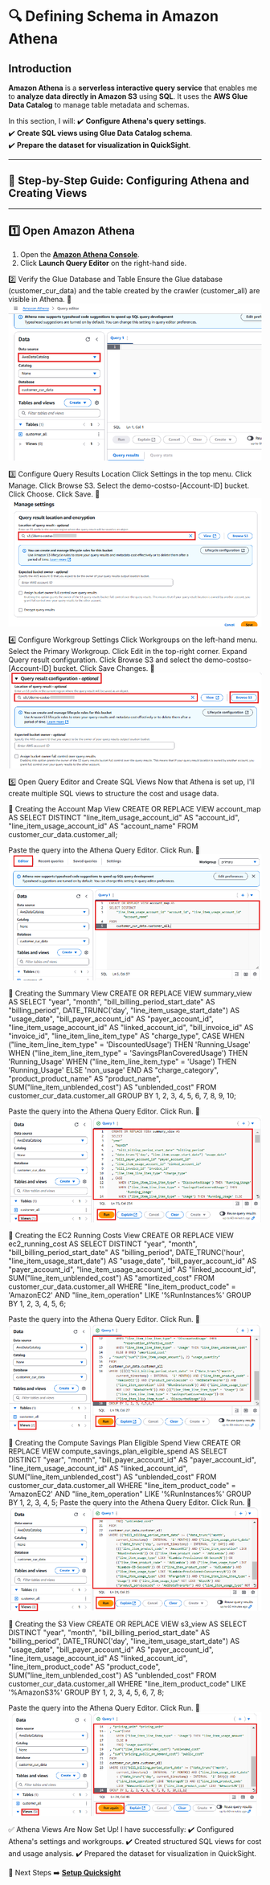 # 🔍 Defining Schema in Amazon Athena

## **Introduction**
**Amazon Athena** is a **serverless interactive query service** that enables me to **analyze data directly in Amazon S3** using **SQL**. It uses the **AWS Glue Data Catalog** to manage table metadata and schemas.

In this section, I will:
✔️ **Configure Athena's query settings**.  
✔️ **Create SQL views using Glue Data Catalog schema**.  
✔️ **Prepare the dataset for visualization in QuickSight**.

---

## 🚀 **Step-by-Step Guide: Configuring Athena and Creating Views**

---

## **1️⃣ Open Amazon Athena**
1. Open the **[Amazon Athena Console](https://console.aws.amazon.com/athena/home)**.
2. Click **Launch Query Editor** on the right-hand side.

2️⃣ Verify the Glue Database and Table
Ensure the Glue database (customer_cur_data) and the table created by the crawler (customer_all) are visible in Athena.
📸 ![Athena Glue Database and Table](../screenshots/athena-database-table.png)

3️⃣ Configure Query Results Location
Click Settings in the top menu.
Click Manage.
Click Browse S3.
Select the demo-costso-[Account-ID] bucket.
Click Choose.
Click Save.
📸![Configure Query Results Location](../screenshots/athena-configure-query-results.png)

4️⃣ Configure Workgroup Settings
Click Workgroups on the left-hand menu.
Select the Primary Workgroup.
Click Edit in the top-right corner.
Expand Query result configuration.
Click Browse S3 and select the demo-costso-[Account-ID] bucket.
Click Save Changes.
📸![Configure Workgroup Settings](../screenshots/athena-workgroup-settings.png)

5️⃣ Open Query Editor and Create SQL Views
Now that Athena is set up, I'll create multiple SQL views to structure the cost and usage data.

🔹 Creating the Account Map View
CREATE OR REPLACE VIEW account_map AS
SELECT DISTINCT
    "line_item_usage_account_id" AS "account_id",
    "line_item_usage_account_id" AS "account_name"
FROM
    customer_cur_data.customer_all;

Paste the query into the Athena Query Editor.
Click Run.
📸![Run Account Map View Query](../screenshots/athena-account-map-query.png)

🔹 Creating the Summary View
CREATE OR REPLACE VIEW summary_view AS
SELECT
    "year",
    "month",
    "bill_billing_period_start_date" AS "billing_period",
    DATE_TRUNC('day', "line_item_usage_start_date") AS "usage_date",
    "bill_payer_account_id" AS "payer_account_id",
    "line_item_usage_account_id" AS "linked_account_id",
    "bill_invoice_id" AS "invoice_id",
    "line_item_line_item_type" AS "charge_type",
    CASE 
        WHEN ("line_item_line_item_type" = 'DiscountedUsage') THEN 'Running_Usage' 
        WHEN ("line_item_line_item_type" = 'SavingsPlanCoveredUsage') THEN 'Running_Usage' 
        WHEN ("line_item_line_item_type" = 'Usage') THEN 'Running_Usage' 
        ELSE 'non_usage' 
    END AS "charge_category",
    "product_product_name" AS "product_name",
    SUM("line_item_unblended_cost") AS "unblended_cost"
FROM
    customer_cur_data.customer_all
GROUP BY 1, 2, 3, 4, 5, 6, 7, 8, 9, 10;

Paste the query into the Athena Query Editor.
Click Run.
📸 ![Run Summary View Query](../screenshots/athena-summary-view-query.png)

🔹 Creating the EC2 Running Costs View
CREATE OR REPLACE VIEW ec2_running_cost AS 
SELECT DISTINCT
    "year",
    "month",
    "bill_billing_period_start_date" AS "billing_period",
    DATE_TRUNC('hour', "line_item_usage_start_date") AS "usage_date",
    "bill_payer_account_id" AS "payer_account_id",
    "line_item_usage_account_id" AS "linked_account_id",
    SUM("line_item_unblended_cost") AS "amortized_cost"
FROM
    customer_cur_data.customer_all
WHERE
    "line_item_product_code" = 'AmazonEC2'
    AND "line_item_operation" LIKE '%RunInstances%'
GROUP BY 1, 2, 3, 4, 5, 6;

Paste the query into the Athena Query Editor.
Click Run.
📸![Run EC2 Running Costs Query](../screenshots/athena-ec2-running-costs.png)

🔹 Creating the Compute Savings Plan Eligible Spend View
CREATE OR REPLACE VIEW compute_savings_plan_eligible_spend AS 
SELECT DISTINCT
    "year",
    "month",
    "bill_payer_account_id" AS "payer_account_id",
    "line_item_usage_account_id" AS "linked_account_id",
    SUM("line_item_unblended_cost") AS "unblended_cost"
FROM
    customer_cur_data.customer_all
WHERE
    "line_item_product_code" = 'AmazonEC2'
    AND "line_item_operation" LIKE '%RunInstances%'
GROUP BY 1, 2, 3, 4, 5;
Paste the query into the Athena Query Editor.
Click Run.
📸![Run Compute Savings Plan Query](../screenshots/athena-compute-savings-query.png)

🔹 Creating the S3 View
CREATE OR REPLACE VIEW s3_view AS 
SELECT DISTINCT
    "year",
    "month",
    "bill_billing_period_start_date" AS "billing_period",
    DATE_TRUNC('day', "line_item_usage_start_date") AS "usage_date",
    "bill_payer_account_id" AS "payer_account_id",
    "line_item_usage_account_id" AS "linked_account_id",
    "line_item_product_code" AS "product_code",
    SUM("line_item_unblended_cost") AS "unblended_cost"
FROM 
    customer_cur_data.customer_all
WHERE 
    "line_item_product_code" LIKE '%AmazonS3%'
GROUP BY 1, 2, 3, 4, 5, 6, 7, 8;

Paste the query into the Athena Query Editor.
Click Run.
📸![Run S3 View Query](../screenshots/athena-s3-view-query.png)

✅ Athena Views Are Now Set Up!
I have successfully: ✔️ Configured Athena's settings and workgroups.
✔️ Created structured SQL views for cost and usage analysis.
✔️ Prepared the dataset for visualization in QuickSight.

🚀 Next Steps
➡️ **[Setup Quicksight](../docs/setup-quicksight.md)**

